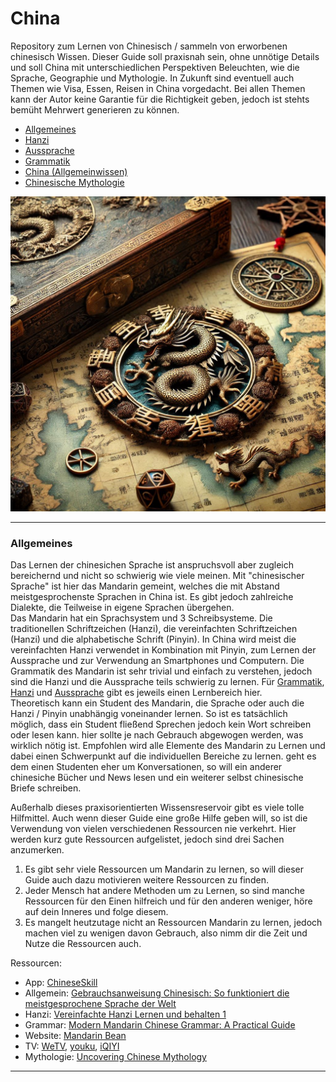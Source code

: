 # China
Repository zum Lernen von Chinesisch / sammeln von erworbenen chinesisch Wissen. Dieser Guide soll praxisnah sein, ohne unnötige Details und soll China mit unterschiedlichen Perspektiven Beleuchten, wie die Sprache, Geographie und Mythologie. In Zukunft sind eventuell auch Themen wie Visa, Essen, Reisen in China vorgedacht. Bei allen Themen kann der Autor keine Garantie für die Richtigkeit geben, jedoch ist stehts bemüht Mehrwert generieren zu können.



- [Allgemeines](#allgemeines)
- [Hanzi](./Hanzi.md)
- [Aussprache](./Aussprache.md)
- [Grammatik](./Grammatik.md)
- [China (Allgemeinwissen)](./China.md)
- [Chinesische Mythologie](./Mythologie.md)



<img src="./Cover.png"></img>



---

### Allgemeines

Das Lernen der chinesichen Sprache ist anspruchsvoll aber zugleich bereichernd und nicht so schwierig wie viele meinen. Mit "chinesischer Sprache" ist hier das Mandarin gemeint, welches die mit Abstand meistgesprochenste Sprachen in China ist. Es gibt jedoch zahlreiche Dialekte, die Teilweise in eigene Sprachen übergehen. <br>Das Mandarin hat ein Sprachsystem und 3 Schreibsysteme. Die traditionellen Schriftzeichen (Hanzi), die vereinfachten Schriftzeichen (Hanzi) und die alphabetische Schrift (Pinyin). In China wird meist die vereinfachten Hanzi verwendet in Kombination mit Pinyin, zum Lernen der Aussprache und zur Verwendung an Smartphones und Computern. Die Grammatik des Mandarin ist sehr trivial und einfach zu verstehen, jedoch sind die Hanzi und die Aussprache teils schwierig zu lernen. Für [Grammatik](./Grammatik.md), [Hanzi](./Hanzi.md) und [Aussprache](./Aussprache.md) gibt es jeweils einen Lernbereich hier. <br>Theoretisch kann ein Student des Mandarin, die Sprache oder auch die Hanzi / Pinyin unabhängig voneinander lernen. So ist es tatsächlich möglich, dass ein Student fließend Sprechen jedoch kein Wort schreiben oder lesen kann. hier sollte je nach Gebrauch abgewogen werden, was wirklich nötig ist. Empfohlen wird alle Elemente des Mandarin zu Lernen und dabei einen Schwerpunkt auf die individuellen Bereiche zu lernen. geht es dem einen Studenten eher um Konversationen, so will ein anderer chinesiche Bücher und News lesen und ein weiterer selbst chinesische Briefe schreiben.

Außerhalb dieses praxisorientierten Wissensreservoir gibt es viele tolle Hilfmittel. Auch wenn dieser Guide eine große Hilfe geben will, so ist die Verwendung von vielen verschiedenen Ressourcen nie verkehrt. Hier werden kurz gute Ressourcen aufgelistet, jedoch sind drei Sachen anzumerken. 

1. Es gibt sehr viele Ressourcen um Mandarin zu lernen, so will dieser Guide auch dazu motivieren weitere Ressourcen zu finden. 
2. Jeder Mensch hat andere Methoden um zu Lernen, so sind manche Ressourcen für den Einen hilfreich und für den anderen weniger, höre auf dein Inneres und folge diesem.
3. Es mangelt heutzutage nicht an Ressourcen Mandarin zu lernen, jedoch machen viel zu wenigen davon Gebrauch, also nimm dir die Zeit und Nutze die Ressourcen auch.



Ressourcen:

- App: [ChineseSkill](https://www.chineseskill.com/)
- Allgemein: [Gebrauchsanweisung Chinesisch: So funktioniert die meistgesprochene Sprache der Welt](https://www.amazon.de/Gebrauchsanweisung-Chinesisch-funktioniert-meistgesprochene-Sprache/dp/3150109930/ref=sr_1_11)
- Hanzi: [Vereinfachte Hanzi Lernen und behalten 1](https://www.amazon.de/Vereinfachte-Hanzi-lernen-behalten-Schriftzeichen/dp/3465040686)
- Grammar: [Modern Mandarin Chinese Grammar: A Practical Guide](https://www.amazon.de/Modern-Mandarin-Chinese-Grammar-Practical-dp-1032370505/dp/1032370505/ref=dp_ob_title_bk)
- Website: [Mandarin Bean](https://mandarinbean.com/)
- TV: [WeTV](https://wetv.vip/en), [youku](https://youku.tv/), [iQIYI](https://www.iq.com/?lang=en_us)
- Mythologie: [Uncovering Chinese Mythology](https://www.amazon.de/Uncovering-Chinese-Mythology-Enchanting-Collection/dp/B0C87VFFDT/ref=sr_1_1)



---
